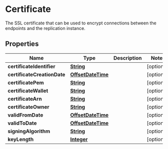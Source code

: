 

# Certificate

The SSL certificate that can be used to encrypt connections between the endpoints and the replication instance.

## Properties

| Name | Type | Description | Notes |
|------------ | ------------- | ------------- | -------------|
|**certificateIdentifier** | [**String**](String.md) |  |  [optional] |
|**certificateCreationDate** | [**OffsetDateTime**](OffsetDateTime.md) |  |  [optional] |
|**certificatePem** | [**String**](String.md) |  |  [optional] |
|**certificateWallet** | [**String**](String.md) |  |  [optional] |
|**certificateArn** | [**String**](String.md) |  |  [optional] |
|**certificateOwner** | [**String**](String.md) |  |  [optional] |
|**validFromDate** | [**OffsetDateTime**](OffsetDateTime.md) |  |  [optional] |
|**validToDate** | [**OffsetDateTime**](OffsetDateTime.md) |  |  [optional] |
|**signingAlgorithm** | [**String**](String.md) |  |  [optional] |
|**keyLength** | [**Integer**](Integer.md) |  |  [optional] |



